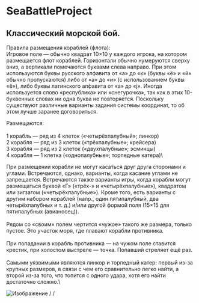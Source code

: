 # SeaBattleProject
## Классический морской бой.

Правила размещения кораблей (флота):\
Игровое поле — обычно квадрат 10×10 у каждого игрока, на котором размещается флот кораблей. Горизонтали обычно нумеруются сверху вниз, а вертикали помечаются буквами слева направо. При этом используются буквы русского алфавита от «а» до «к» (буквы «ё» и «й» обычно пропускаются) либо от «а» до «и» (с использованием буквы «ё»), либо буквы латинского алфавита от «a» до «j». Иногда используется слово «республика» или «снегурочка», так как в этих 10-буквенных словах ни одна буква не повторяется. Поскольку существуют различные варианты задания системы координат, то об этом лучше заранее договориться.

Размещаются:\
\
1 корабль — ряд из 4 клеток («четырёхпалубный»; линкор)\
2 корабля — ряд из 3 клеток («трёхпалубные»; крейсера)\
3 корабля — ряд из 2 клеток («двухпалубные»; эсминцы)\
4 корабля — 1 клетка («однопалубные»; торпедные катера)\

При размещении корабли не могут касаться друг друга сторонами и углами. Встречаются, однако, варианты, когда касание углами не запрещается. Встречаются также варианты игры, когда корабли могут размещаться буквой «Г» («трёх-» и «четырёхпалубные»), квадратом или зигзагом («четырёхпалубные»). Кроме того, есть варианты с другим набором кораблей (напр., один пятипалубный, два четырёхпалубных и т. д.) и/или другой формой поля (15×15 для пятипалубных (авианосец)).\
\
Рядом со «своим» полем чертится «чужое» такого же размера, только пустое. Это участок моря, где плавают корабли противника.\
\
При попадании в корабль противника — на чужом поле ставится крестик, при холостом выстреле — точка. Попавший стреляет ещё раз.\
\
Самыми уязвимыми являются линкор и торпедный катер: первый из-за крупных размеров, в связи с чем его сравнительно легко найти, а второй из-за того, что топится с одного удара, хотя его найти достаточно сложно.\

![Изображение](https://upload.wikimedia.org/wikipedia/commons/thumb/7/73/BattleShip_Russian.svg/1024px-BattleShip_Russian.svg.png)
/
/
